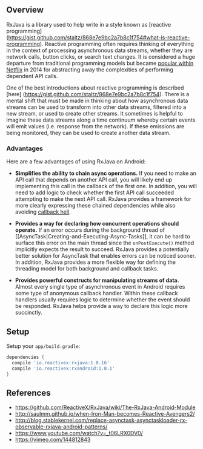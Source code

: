 ## Overview

RxJava is a library used to help write in a style known as [reactive programming] (https://gist.github.com/staltz/868e7e9bc2a7b8c1f754#what-is-reactive-programming).  Reactive programming often requires thinking of everything in the context of processing asynchronous data streams, whether they are network calls, button clicks, or search text changes.  It is considered a huge departure from traditional programming models but became [popular within Netflix](http://www.infoq.com/presentations/rx-service-architecture) in 2014 for abstracting away the complexities of performing dependent API calls.

One of the best introductions about reactive programming is described [here]  (https://gist.github.com/staltz/868e7e9bc2a7b8c1f754).   There is a mental shift that must be made in thinking about how asynchronous data streams can be used to transform into other data streams, filtered into a new stream, or used to create other streams.    It sometimes is helpful to imagine these data streams along a time continuum whereby certain events will emit values (i.e. response from the network).  If these emissions are being monitored, they can be used to create another data stream.  

### Advantages

Here are a few advantages of using RxJava on Android:

 * **Simplifies the ability to chain async operations.**  If you need to make an API call that depends on another API call, you will likely end up implementing this call in the callback of the first one.  In addition, you will need to add logic to check whether the first API call succeeded attempting to make the next API call.  RxJava provides a framework for more clearly expressing these chained dependencies while also avoiding [callback hell](https://www.bignerdranch.com/blog/what-is-functional-reactive-programming/).

 * **Provides a way for declaring how concurrent operations should operate.**  If an error occurs during the background thread of [[AsyncTask|Creating-and-Executing-Async-Tasks]], it can be hard to surface this error on the main thread since the `onPostExecute()` method implicitly expects the result to succeed.   RxJava provides a potentially better solution for AsyncTask that enables errors can be noticed sooner.  In addition, RxJava provides a more flexible way for defining the threading model for both background and callback tasks.

 * **Provides powerful constructs for manipulating streams of data.**   Almost every single type of asynchronous event in Android requires some type of anonymous callback handler.  Within these callback handlers usually requires logic to determine whether the event should be responded.  RxJava helps provide a way to declare this logic more succinctly.

## Setup

Setup your `app/build.gradle`:

```gradle
dependencies {
  compile 'io.reactivex:rxjava:1.0.16'
  compile 'io.reactivex:rxandroid:1.0.1'
}
```

## References

* <https://github.com/ReactiveX/RxJava/wiki/The-RxJava-Android-Module>
* <http://saulmm.github.io/when-Iron-Man-becomes-Reactive-Avengers2/>
* <http://blog.stablekernel.com/replace-asynctask-asynctaskloader-rx-observable-rxjava-android-patterns/>
* <https://www.youtube.com/watch?v=_t06LRX0DV0/>
* <https://vimeo.com/144812843>
